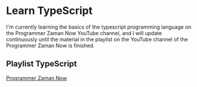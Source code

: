 # Learn TypeScript
I'm currently learning the basics of the typescript programming language on the Programmer Zaman Now YouTube channel, and I will update continuously until the material in the playlist on the YouTube channel of the Programmer Zaman Now is finished.

## Playlist TypeScript
[Programmer Zaman Now](https://youtube.com/playlist?list=PL-CtdCApEFH9jIdygiF4vTIs4Xpo_cHhC&si=Oou9sgkGVKx0718s)
